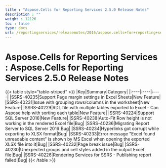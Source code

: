 ```yaml
---
title : "Aspose.Cells for Reporting Services 2.5.0 Release Notes" 
description : "" 
weight : 12126 
toc : false
type: docs
url: /reportingservices/releasenotes/2016/aspose.cells+for+reporting+services+2.5.0+release+notes/
---
```


# Aspose.Cells for Reporting Services : Aspose.Cells for Reporting Services 2.5.0 Release Notes


{{< table style="table-striped" >}}
|Key|Summary|Category|
|:----|:----|:----|
|SSRS-40235|Support Page margin settings in Excel Sheets|New Feature|
|SSRS-40231|Issue with grouping rows/columns in the worksheet|New Feature|
|SSRS-40229|RDL file with multiple tables exported to Excel - Can Aspose help with sorting each table|New Feature|
|SSRS-40224|Support SQL Server 2016|New Feature|
|SSRS-40238|Auto-Fit Row height is not working in the rendered Excel file|Bug|
|SSRS-40236|Migrating Report Server to SQL Server 2016|Bug|
|SSRS-40234|Hyperlinks got corrupt while exporting to XLSX format|Bug|
|SSRS-40233|Error message "Excel found unreadable content" is shown by MS Excel when opening the exported XLSX file into it|Bug|
|SSRS-40232|Page break issue|Bug|
|SSRS-40230|Unexpected groups and cell styles added in the output Excel file|Bug|
|SSRS-40226|Rendering Services for SSRS - Publishing report failed|Bug|
{{< /table >}}

